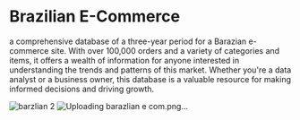 # Brazilian E-Commerce

a comprehensive database of a three-year period for a Barazian e-commerce site. With over 100,000 orders and a variety of categories and items, it offers a wealth of information for anyone interested in understanding the trends and patterns of this market. Whether you're a data analyst or a business owner, this database is a valuable resource for making informed decisions and driving growth.



![barzlian 2](https://github.com/MinaJoseph01/Brazilian-E-Commerce/assets/142174893/f1661b19-3d3f-4b66-a041-799e953d6806)
![Uploading barazlian e com.png…]()
